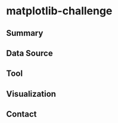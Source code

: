 # matplotlib-challenge
## Summary ##

## Data Source ##

## Tool ##

## Visualization ##

## Contact ##